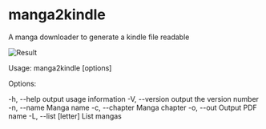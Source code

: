 # manga2kindle
A manga downloader to generate a kindle file readable

![Result](http://i66.tinypic.com/14mthea.jpg)

Usage: manga2kindle [options]

  Options:

  -h, --help               output usage information
  -V, --version            output the version number
  -n, --name <name>        Manga name
  -c, --chapter <chapter>  Manga chapter
  -o, --out <output>       Output PDF name
  -L, --list [letter]      List mangas

```
